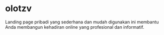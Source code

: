 # olotzv
Landing page pribadi yang sederhana dan mudah digunakan ini membantu Anda membangun kehadiran online yang profesional dan informatif.
